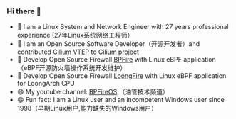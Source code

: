### Hi there 👋
- 🌱 I am a Linux System and Network Engineer with 27 years professional experience (27年Linux系统网络工程师）
- 🌱 I am an Open Source Software Developer（开源开发者）and contributed [Cilium VTEP](https://docs.cilium.io/en/latest/network/vtep/) to [Cilium project](https://github.com/cilium/cilium/commits?author=vincentmli)
- 🌱 Develop Open Source Firewall [BPFire](https://github.com/vincentmli/BPFire) with Linux eBPF application（eBPF开源防火墙操作系统开发维护）
- 🌱 Develop Open Source Firewall [LoongFire](https://github.com/vincentmli/loongfire) with Linux eBPF application for LoongArch CPU
- 😄 My youtube channel: [BPFireOS](https://www.youtube.com/@BPFireOS) （油管技术频道）
- 😄 Fun fact: I am a Linux user and an incompetent Windows user since 1998（早期Linux用户,能力缺失的Windows用户）
